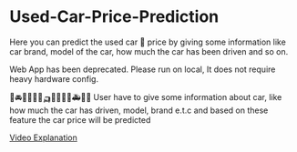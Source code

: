 # Used-Car-Price-Prediction

Here you can predict the used car 🚙 price by giving some information like car brand, model of the car, how much the car has been driven and so on.

Web App has been deprecated. Please run on local, It does not require heavy hardware config.

🚙🚘🚐🚗🚓🚕🛺🚕🚚🚛🚒🚑🚗🚓
User have to give some information about car, like how much the car has driven, model, brand e.t.c and based on these feature the car price will be predicted


[Video Explanation](https://www.youtube.com/playlist?list=PLPL68eAk13fsESpD9_-2fl6zb-PFknvd8)
